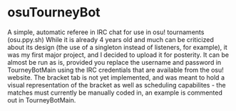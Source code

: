 # osuTourneyBot
A simple, automatic referee in IRC chat for use in osu! tournaments (osu.ppy.sh)
While it is already 4 years old and much can be criticized about its design (the use of a singleton instead of listeners, for example), it was my first major project, and I decided to upload it for posterity.
It can be almost be run as is, provided you replace the username and password in TourneyBotMain using the IRC credentials that are available from the osu! website. The bracket tab is not yet implemented, and was meant to hold a visual representation of the bracket as well as scheduling capabilites - the matches must currently be manually coded in, an example is commented out in TourneyBotMain.
